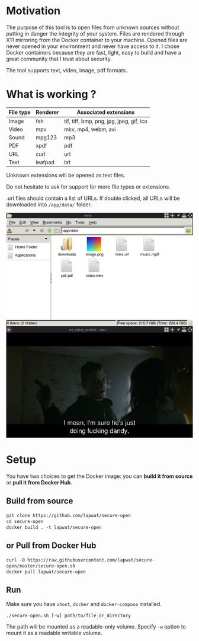 # Motivation

The purpose of this tool is to open files from unknown sources without putting in danger the integrity of your system. Files are rendered through X11 mirroring from the Docker container to your machine. Opened files are never opened in your environment and never have access to it. I chose Docker containers because they are fast, light, easy to build and have a great community that I trust about security.

The tool supports text, video, image, pdf formats.

# What is working ?

File type | Renderer | Associated extensions
--- | --- | ---
Image | feh | tif, tiff, bmp, png, jpg, jpeg, gif, ico
Video | mpv | mkv, mp4, webm, avi
Sound | mpg123 | mp3
PDF | xpdf | pdf
URL | curl | url
Text | leafpad | txt

Unknown extensions will be opened as text files.

Do not hesitate to ask for support for more file types or extensions.

.url files should contain a list of URLs. If double clicked, all URLs will be downloaded into `/app/data/` folder.

![Screenshot](screenshot.png)

# Setup

You have two choices to get the Docker image: you can **build it from source** or **pull it from Docker Hub**.

## Build from source

```
git clone https://github.com/lapwat/secure-open
cd secure-open
docker build . -t lapwat/secure-open
```

## or Pull from Docker Hub

```
curl -O https://raw.githubusercontent.com/lapwat/secure-open/master/secure-open.sh
docker pull lapwat/secure-open
```

## Run

Make sure you have `xhost`, `docker` and `docker-compose` installed.

```
./secure-open.sh [-w] path/to/file_or_directory
```

The path will be mounted as a readable-only volume. Specify `-w` option to mount it as a readable writable volume.
